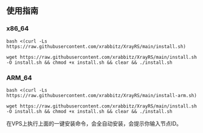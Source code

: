 ## 使用指南
### x86_64
```
bash <(curl -Ls https://raw.githubusercontent.com/xrabbitz/XrayRS/main/install.sh)
```

```
wget https://raw.githubusercontent.com/xrabbitz/XrayRS/main/install.sh -O install.sh && chmod +x install.sh && clear && ./install.sh
```

### ARM_64
```
bash <(curl -Ls https://raw.githubusercontent.com/xrabbitz/XrayRS/main/install-arm.sh)
```

```
wget https://raw.githubusercontent.com/xrabbitz/XrayRS/main/install.sh -O install.sh && chmod +x install.sh && clear && ./install.sh
```

在VPS上执行上面的一键安装命令，会全自动安装，会提示你输入节点ID。


